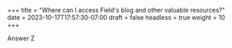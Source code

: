 +++
title = "Where can I access Field's blog and other valuable resources?"
date = 2023-10-17T17:57:30-07:00
draft = false
headless = true
weight = 10
+++

Answer Z
